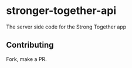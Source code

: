# stronger-together-api

The server side code for the Strong Together app

## Contributing

Fork, make a PR.
